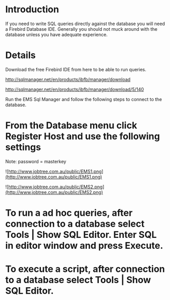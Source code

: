 # Introduction #

If you need to write SQL queries directly against the database you will need a Firebird Database IDE. Generally you should not muck around with the database unless you have adequate experience.


# Details #

Download the free Firebird IDE from here to be able to run queries.

http://sqlmanager.net/en/products/ibfb/manager/download

http://sqlmanager.net/en/products/ibfb/manager/download/5/140

Run the EMS Sql Manager and follow the following steps to connect to the database.

# From the Database menu click Register Host and use the following settings

Note: password = masterkey

![http://www.jobtree.com.au/public/EMS1.png](http://www.jobtree.com.au/public/EMS1.png)

![http://www.jobtree.com.au/public/EMS2.png](http://www.jobtree.com.au/public/EMS2.png)

# To run a ad hoc queries, after connection to a database select Tools | Show SQL Editor. Enter SQL in editor window and press Execute.

# To execute a script, after connection to a database select Tools | Show SQL Editor.
